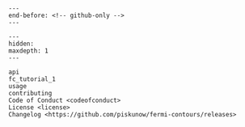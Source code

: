 ```{include} ../README.md
---
end-before: <!-- github-only -->
---
```

[python api]: api
[tutorial]: fc_tutorial_1
[command-line reference]: usage
[contributor guide]: contributing
[license]: license

```{toctree}
---
hidden:
maxdepth: 1
---

api
fc_tutorial_1
usage
contributing
Code of Conduct <codeofconduct>
License <license>
Changelog <https://github.com/piskunow/fermi-contours/releases>
```
